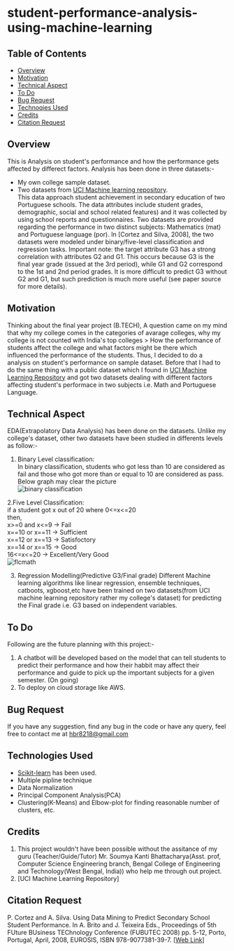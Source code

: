 # student-performance-analysis-using-machine-learning

## Table of Contents
* [Overview](#overview)
* [Motivation](#motivation)
* [Technical Aspect](#technical-aspect)
* [To Do](#to-do)
* [Bug Request](#bug-request)
* [Technoqies Used](#technologies-used)
* [Credits](#credits)
* [Citation Request](#citation-request)


## Overview
This is Analysis on student's performance and how the performance gets affected by differect factors. Analysis has been done in three datasets:- 
- My own college sample dataset.
- Two datasets from [UCI Machine learning repository](https://archive.ics.uci.edu/ml/index.php). </br>
This data approach student achievement in secondary education of two Portuguese schools. The data attributes include student grades, demographic, social and school related features) and it was collected by using school reports and questionnaires. Two datasets are provided regarding the performance in two distinct subjects: Mathematics (mat) and Portuguese language (por). In [Cortez and Silva, 2008], the two datasets were modeled under binary/five-level classification and regression tasks. Important note: the target attribute G3 has a strong correlation with attributes G2 and G1. This occurs because G3 is the final year grade (issued at the 3rd period), while G1 and G2 correspond to the 1st and 2nd period grades. It is more difficult to predict G3 without G2 and G1, but such prediction is much more useful (see paper source for more details).


## Motivation
Thinking about the final year project (B.TECH), A question came on my mind that why my college comes in the categories of avarage colleges, why my college is not counted with India's top colleges > How the performance of students affect the college and what factors might be there which influenced the performance of the students. Thus, I decided to do a analysis on student's performance on sample dataset. Before that I had to do the same thing with a public dataset which I found in [UCI Machine Learning Repository](https://archive.ics.uci.edu/ml/index.php) and got two datasets dealing with different factors affecting student's performace in two subjects i.e. Math and Portuguese Language.


## Technical Aspect
EDA(Extrapolatory Data Analysis) has been done on the datasets. Unlike my college's dataset, other two datasets have been studied in differents levels as follow:-
1. Binary Level classification:</br>
  In binary classification, students who got less than 10 are considered as fail and those who got more than or equal to 10 are considered as pass. Below graph may clear the picture </br>
 ![binary classification](https://user-images.githubusercontent.com/42790586/88254524-2f2f0d80-ccd3-11ea-9481-829661cdb2bd.png)
  
2.Five Level Classification: </br>
  if a student got x out of 20 where 0<=x<=20 <br>
then, <br>
x>=0 and x<=9 -> Fail <br>
x==10 or x==11 -> Sufficient <br>
x==12 or x==13 -> Satisfoctory <br>
x==14 or x==15 -> Good <br>
16<=x<=20 -> Excellent/Very Good <br>
![flcmath](https://user-images.githubusercontent.com/42790586/88255076-fdb74180-ccd4-11ea-886f-33551729644c.png)

3. Regression Modelling(Predictive G3/Final grade)
Different Machine learning algorithms like linear regression, ensemble techniques, catboots, xgboost,etc have been trained on two datasets(from UCI machine learning repository rather my college's dataset)  for predicting the Final grade i.e. G3 based on independent variables. 

## To Do
Following are the future planning with this project:-
1. A chatbot will be developed based on the model that can tell students to predict their performance and how their habbit may affect their performance and guide to pick up the important subjects for a given semester. (On going)
2. To deploy on cloud storage like AWS.

## Bug Request
If you have any suggestion, find any bug in the code  or have any query, feel free to contact me at hbr8218@gmail.com

## Technologies Used
- [Scikit-learn](https://scikit-learn.org/stable/index.html) has been used.
- Multiple pipline technique
- Data Normalization
- Principal Component Analysis(PCA)
- Clustering(K-Means) and Elbow-plot for finding reasonable number of clusters, etc.

## Credits
1. This project wouldn't have been possible without the assitance of my guru (Teacher/Guide/Tutor) Mr. Soumya Kanti Bhattacharya(Asst. prof, Computer Science Engineering branch, Bengal College of Engineering and Technology(West Bengal, India)) who help me through out project.
2. [UCI Machine Learning Repository]

## Citation Request
P. Cortez and A. Silva. Using Data Mining to Predict Secondary School Student Performance. In A. Brito and J. Teixeira Eds., Proceedings of 5th FUture BUsiness TEChnology Conference (FUBUTEC 2008) pp. 5-12, Porto, Portugal, April, 2008, EUROSIS, ISBN 978-9077381-39-7.
[<a href="http://www3.dsi.uminho.pt/pcortez/student.pdf">Web Link</a>]
